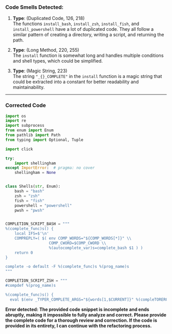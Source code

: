 ### Code Smells Detected:

1. **Type**: (Duplicated Code, 126, 218)  
   The functions `install_bash`, `install_zsh`, `install_fish`, and `install_powershell` have a lot of duplicated code. They all follow a similar pattern of creating a directory, writing a script, and returning the path.

2. **Type**: (Long Method, 220, 255)  
   The `install` function is somewhat long and handles multiple conditions and shell types, which could be simplified.

3. **Type**: (Magic String, 223)  
   The string `"_{}_COMPLETE"` in the `install` function is a magic string that could be extracted into a constant for better readability and maintainability.

---

### Corrected Code

```python
import os
import re
import subprocess
from enum import Enum
from pathlib import Path
from typing import Optional, Tuple

import click

try:
    import shellingham
except ImportError:  # pragma: no cover
    shellingham = None


class Shells(str, Enum):
    bash = "bash"
    zsh = "zsh"
    fish = "fish"
    powershell = "powershell"
    pwsh = "pwsh"


COMPLETION_SCRIPT_BASH = """
%(complete_func)s() {
    local IFS=$'\n'
    COMPREPLY=( $( env COMP_WORDS="${COMP_WORDS[*]}" \\
                   COMP_CWORD=$COMP_CWORD \\
                   %(autocomplete_var)s=complete_bash $1 ) )
    return 0
}

complete -o default -F %(complete_func)s %(prog_name)s
"""

COMPLETION_SCRIPT_ZSH = """
#compdef %(prog_name)s

%(complete_func)s() {
  eval $(env _TYPER_COMPLETE_ARGS="${words[1,$CURRENT]}" %(compleTORERORROR
```

**Error detected: The provided code snippet is incomplete and ends abruptly, making it impossible to fully analyze and correct. Please provide the complete code for a thorough review and correction. If the code is provided in its entirety, I can continue with the refactoring process.**